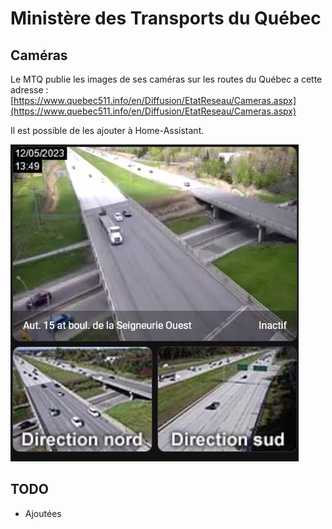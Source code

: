 # Ministère des Transports du Québec

## Caméras

Le MTQ publie les images de ses caméras sur les routes du Québec a cette adresse : [https://www.quebec511.info/en/Diffusion/EtatReseau/Cameras.aspx](https://www.quebec511.info/en/Diffusion/EtatReseau/Cameras.aspx)

Il est possible de les ajouter à Home-Assistant.

![Caméra](camera/camera.png)

## TODO

- Ajoutées